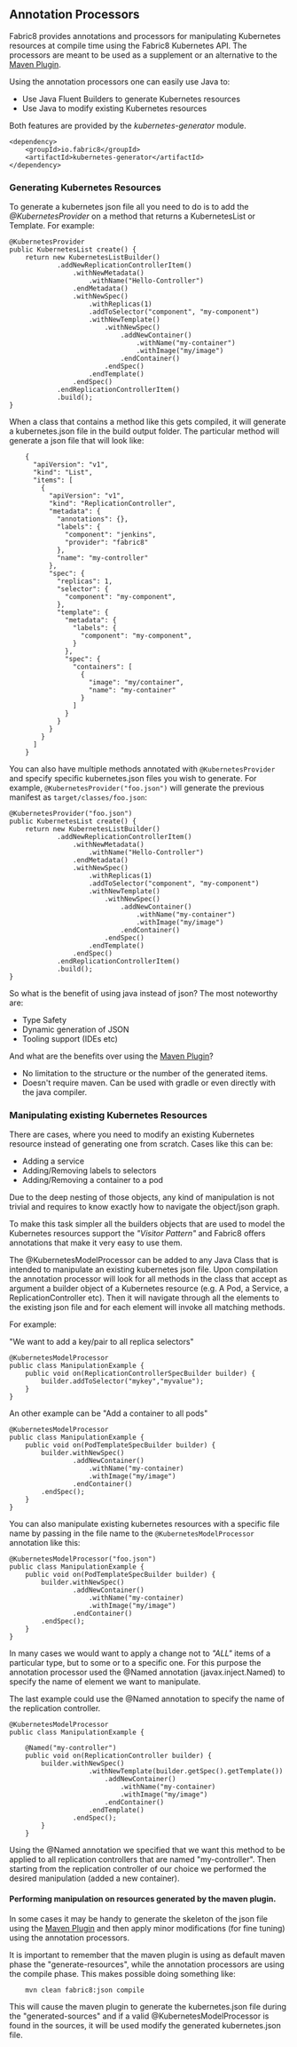 ## Annotation Processors

Fabric8 provides annotations and processors for manipulating Kubernetes resources at compile time using the Fabric8 Kubernetes API.
The processors are meant to be used as a supplement or an alternative to the [Maven Plugin](mavenPlugin.html).

Using the annotation processors one can easily use Java to:

- Use Java Fluent Builders to generate Kubernetes resources
- Use Java to modify existing Kubernetes resources


Both features are provided by the *kubernetes-generator* module.

    <dependency>
        <groupId>io.fabric8</groupId>
        <artifactId>kubernetes-generator</artifactId>
    </dependency>

### Generating Kubernetes Resources

To generate a kubernetes json file all you need to do is to add the *@KubernetesProvider* on a method that returns a KubernetesList or Template.
For example:

    @KubernetesProvider
    public KubernetesList create() {
        return new KubernetesListBuilder()
                .addNewReplicationControllerItem()
                    .withNewMetadata()
                        .withName("Hello-Controller")
                    .endMetadata()
                    .withNewSpec()
                        .withReplicas(1)
                        .addToSelector("component", "my-component")
                        .withNewTemplate()
                            .withNewSpec()
                                .addNewContainer()
                                    .withName("my-container")
                                    .withImage("my/image")
                                .endContainer()
                            .endSpec()
                        .endTemplate()
                    .endSpec()
                .endReplicationControllerItem()
                .build();
    }

When a class that contains a method like this gets compiled, it will generate a kubernetes.json file in the build output folder.
The particular method will generate a json file that will look like:

        {
          "apiVersion": "v1",
          "kind": "List",
          "items": [
            {
              "apiVersion": "v1",
              "kind": "ReplicationController",
              "metadata": {
                "annotations": {},
                "labels": {
                  "component": "jenkins",
                  "provider": "fabric8"
                },
                "name": "my-controller"
              },
              "spec": {
                "replicas": 1,
                "selector": {
                  "component": "my-component",
                },
                "template": {
                  "metadata": {
                    "labels": {
                      "component": "my-component",
                    }
                  },
                  "spec": {
                    "containers": [
                      {
                        "image": "my/container",
                        "name": "my-container"
                      }
                    ]
                  }
                }
              }
            }
          ]
        }
        
You can also have multiple methods annotated with `@KubernetesProvider` and specify specific kubernetes.json files you
wish to generate. For example, `@KubernetesProvider("foo.json")` will generate the previous manifest as `target/classes/foo.json`:

    @KubernetesProvider("foo.json")
    public KubernetesList create() {
        return new KubernetesListBuilder()
                .addNewReplicationControllerItem()
                    .withNewMetadata()
                        .withName("Hello-Controller")
                    .endMetadata()
                    .withNewSpec()
                        .withReplicas(1)
                        .addToSelector("component", "my-component")
                        .withNewTemplate()
                            .withNewSpec()
                                .addNewContainer()
                                    .withName("my-container")
                                    .withImage("my/image")
                                .endContainer()
                            .endSpec()
                        .endTemplate()
                    .endSpec()
                .endReplicationControllerItem()
                .build();
    }    

So what is the benefit of using java instead of json? The most noteworthy are:

- Type Safety
- Dynamic generation of JSON
- Tooling support (IDEs etc)

And what are the benefits over using the [Maven Plugin](mavenPlugin.html)?

- No limitation to the structure or the number of the generated items.
- Doesn't require maven. Can be used with gradle or even directly with the java compiler.

### Manipulating existing Kubernetes Resources
There are cases, where you need to modify an existing Kubernetes resource instead of generating one from scratch. Cases like this can be:

- Adding a service
- Adding/Removing labels to selectors
- Adding/Removing a container to a pod

Due to the deep nesting of those objects, any kind of manipulation is not trivial and requires to know exactly how to navigate the object/json graph.

To make this task simpler all the builders objects that are used to model the Kubernetes resources support the *"Visitor Pattern"* and Fabric8 offers annotations that
make it very easy to use them.

The @KubernetesModelProcessor can be added to any Java Class that is intended to manipulate an existing kubernetes json file.
Upon compilation the annotation processor will look for all methods in the class that accept as argument a builder object of a Kubernetes resource (e.g. A Pod, a Service, a ReplicationController etc).
Then it will navigate through all the elements to the existing json file and for each element will invoke all matching methods.

For example:

"We want to add a key/pair to all replica selectors"

    @KubernetesModelProcessor
    public class ManipulationExample {
        public void on(ReplicationControllerSpecBuilder builder) {
            builder.addToSelector("mykey","myvalue");
        }
    }

An other example can be "Add a container to all pods"

    @KubernetesModelProcessor
    public class ManipulationExample {
        public void on(PodTemplateSpecBuilder builder) {
            builder.withNewSpec()
                    .addNewContainer()
                        .withName("my-container)
                        .withImage("my/image")
                    .endContainer()
            .endSpec();
        }
    }
    
You can also manipulate existing kubernetes resources with a specific file name by passing in the file name to the `@KubernetesModelProcessor`
annotation like this:

    @KubernetesModelProcessor("foo.json")
    public class ManipulationExample {
        public void on(PodTemplateSpecBuilder builder) {
            builder.withNewSpec()
                    .addNewContainer()
                        .withName("my-container)
                        .withImage("my/image")
                    .endContainer()
            .endSpec();
        }
    }


In many cases we would want to apply a change not to *"ALL"* items of a particular type, but to some or to a specific one.
For this purpose the annotation processor used the @Named annotation (javax.inject.Named) to specify the name of element we want to manipulate.

The last example could use the @Named annotation to specify the name of the replication controller.


    @KubernetesModelProcessor
    public class ManipulationExample {

        @Named("my-controller")
        public void on(ReplicationController builder) {
            builder.withNewSpec()
                        .withNewTemplate(builder.getSpec().getTemplate())
                            .addNewContainer()
                                .withName("my-container)
                                .withImage("my/image")
                            .endContainer()
                        .endTemplate()
                    .endSpec();
            }
        }

Using the @Named annotation we specified that we want this method to be applied to all replication controllers that are named "my-controller".
Then starting from the replication controller of our choice we performed the desired manipulation (added a new container).

#### Performing manipulation on resources generated by the maven plugin.

In some cases it may be handy to generate the skeleton of the json file using the [Maven Plugin](mavenPlugin.html) and then apply minor modifications (for fine tuning) using the annotation processors.

It is important to remember that the maven plugin is using as default maven phase the "generate-resources", while the annotation processors are using the compile phase.
This makes possible doing something like:

        mvn clean fabric8:json compile

This will cause the maven plugin to generate the kubernetes.json file during the "generated-sources" and if a valid @KubernetesModelProcessor is found in the sources, it will be used modify the generated kubernetes.json file.